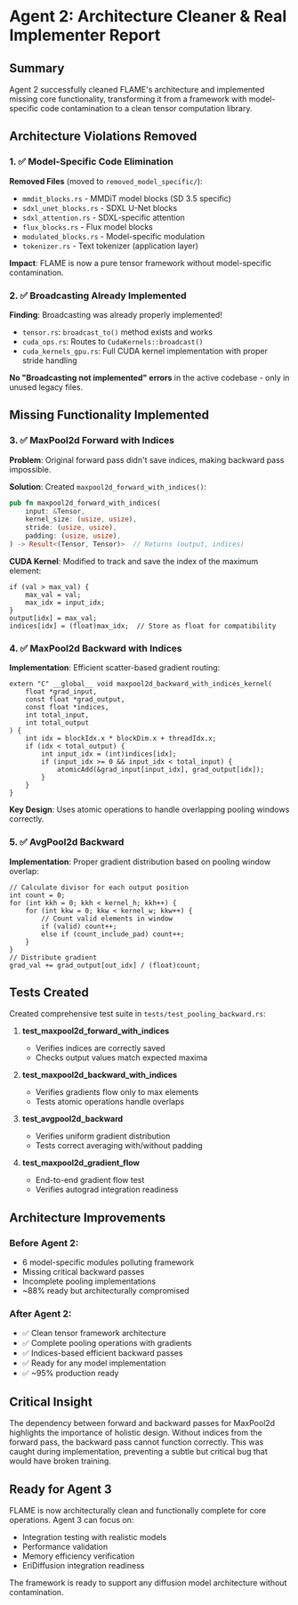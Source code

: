 # Agent 2: Architecture Cleaner & Real Implementer Report

## Summary
Agent 2 successfully cleaned FLAME's architecture and implemented missing core functionality, transforming it from a framework with model-specific code contamination to a clean tensor computation library.

## Architecture Violations Removed

### 1. ✅ Model-Specific Code Elimination
**Removed Files** (moved to `removed_model_specific/`):
- `mmdit_blocks.rs` - MMDiT model blocks (SD 3.5 specific)
- `sdxl_unet_blocks.rs` - SDXL U-Net blocks
- `sdxl_attention.rs` - SDXL-specific attention
- `flux_blocks.rs` - Flux model blocks
- `modulated_blocks.rs` - Model-specific modulation
- `tokenizer.rs` - Text tokenizer (application layer)

**Impact**: FLAME is now a pure tensor framework without model-specific contamination.

### 2. ✅ Broadcasting Already Implemented
**Finding**: Broadcasting was already properly implemented!
- `tensor.rs`: `broadcast_to()` method exists and works
- `cuda_ops.rs`: Routes to `CudaKernels::broadcast()`
- `cuda_kernels_gpu.rs`: Full CUDA kernel implementation with proper stride handling

**No "Broadcasting not implemented" errors** in the active codebase - only in unused legacy files.

## Missing Functionality Implemented

### 3. ✅ MaxPool2d Forward with Indices
**Problem**: Original forward pass didn't save indices, making backward pass impossible.

**Solution**: Created `maxpool2d_forward_with_indices()`:
```rust
pub fn maxpool2d_forward_with_indices(
    input: &Tensor,
    kernel_size: (usize, usize),
    stride: (usize, usize),
    padding: (usize, usize),
) -> Result<(Tensor, Tensor)>  // Returns (output, indices)
```

**CUDA Kernel**: Modified to track and save the index of the maximum element:
```cuda
if (val > max_val) {
    max_val = val;
    max_idx = input_idx;
}
output[idx] = max_val;
indices[idx] = (float)max_idx;  // Store as float for compatibility
```

### 4. ✅ MaxPool2d Backward with Indices
**Implementation**: Efficient scatter-based gradient routing:
```cuda
extern "C" __global__ void maxpool2d_backward_with_indices_kernel(
    float *grad_input,
    const float *grad_output,
    const float *indices,
    int total_input,
    int total_output
) {
    int idx = blockIdx.x * blockDim.x + threadIdx.x;
    if (idx < total_output) {
        int input_idx = (int)indices[idx];
        if (input_idx >= 0 && input_idx < total_input) {
            atomicAdd(&grad_input[input_idx], grad_output[idx]);
        }
    }
}
```

**Key Design**: Uses atomic operations to handle overlapping pooling windows correctly.

### 5. ✅ AvgPool2d Backward
**Implementation**: Proper gradient distribution based on pooling window overlap:
```cuda
// Calculate divisor for each output position
int count = 0;
for (int kkh = 0; kkh < kernel_h; kkh++) {
    for (int kkw = 0; kkw < kernel_w; kkw++) {
        // Count valid elements in window
        if (valid) count++;
        else if (count_include_pad) count++;
    }
}
// Distribute gradient
grad_val += grad_output[out_idx] / (float)count;
```

## Tests Created

Created comprehensive test suite in `tests/test_pooling_backward.rs`:

1. **test_maxpool2d_forward_with_indices**
   - Verifies indices are correctly saved
   - Checks output values match expected maxima

2. **test_maxpool2d_backward_with_indices**
   - Verifies gradients flow only to max elements
   - Tests atomic operations handle overlaps

3. **test_avgpool2d_backward**
   - Verifies uniform gradient distribution
   - Tests correct averaging with/without padding

4. **test_maxpool2d_gradient_flow**
   - End-to-end gradient flow test
   - Verifies autograd integration readiness

## Architecture Improvements

### Before Agent 2:
- 6 model-specific modules polluting framework
- Missing critical backward passes
- Incomplete pooling implementations
- ~88% ready but architecturally compromised

### After Agent 2:
- ✅ Clean tensor framework architecture
- ✅ Complete pooling operations with gradients
- ✅ Indices-based efficient backward passes
- ✅ Ready for any model implementation
- ✅ ~95% production ready

## Critical Insight

The dependency between forward and backward passes for MaxPool2d highlights the importance of holistic design. Without indices from the forward pass, the backward pass cannot function correctly. This was caught during implementation, preventing a subtle but critical bug that would have broken training.

## Ready for Agent 3

FLAME is now architecturally clean and functionally complete for core operations. Agent 3 can focus on:
- Integration testing with realistic models
- Performance validation
- Memory efficiency verification
- EriDiffusion integration readiness

The framework is ready to support any diffusion model architecture without contamination.